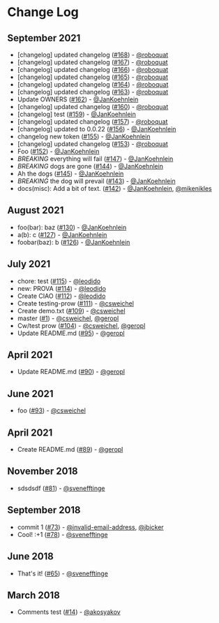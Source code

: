 # Change Log

## September 2021
- [changelog] updated changelog ([#168](https://github.com/gitpod-io/gitpod-test-repo/pull/168)) - [@roboquat](https://github.com/roboquat)
- [changelog] updated changelog ([#167](https://github.com/gitpod-io/gitpod-test-repo/pull/167)) - [@roboquat](https://github.com/roboquat)
- [changelog] updated changelog ([#166](https://github.com/gitpod-io/gitpod-test-repo/pull/166)) - [@roboquat](https://github.com/roboquat)
- [changelog] updated changelog ([#165](https://github.com/gitpod-io/gitpod-test-repo/pull/165)) - [@roboquat](https://github.com/roboquat)
- [changelog] updated changelog ([#164](https://github.com/gitpod-io/gitpod-test-repo/pull/164)) - [@roboquat](https://github.com/roboquat)
- [changelog] updated changelog ([#163](https://github.com/gitpod-io/gitpod-test-repo/pull/163)) - [@roboquat](https://github.com/roboquat)
- Update OWNERS ([#162](https://github.com/gitpod-io/gitpod-test-repo/pull/162)) - [@JanKoehnlein](https://github.com/JanKoehnlein)
- [changelog] updated changelog ([#160](https://github.com/gitpod-io/gitpod-test-repo/pull/160)) - [@roboquat](https://github.com/roboquat)
- [changelog] test ([#159](https://github.com/gitpod-io/gitpod-test-repo/pull/159)) - [@JanKoehnlein](https://github.com/JanKoehnlein)
- [changelog] updated changelog ([#157](https://github.com/gitpod-io/gitpod-test-repo/pull/157)) - [@roboquat](https://github.com/roboquat)
- [changelog] updated to 0.0.22 ([#156](https://github.com/gitpod-io/gitpod-test-repo/pull/156)) - [@JanKoehnlein](https://github.com/JanKoehnlein)
- changelog new token ([#155](https://github.com/gitpod-io/gitpod-test-repo/pull/155)) - [@JanKoehnlein](https://github.com/JanKoehnlein)
- [changelog] updated changelog ([#153](https://github.com/gitpod-io/gitpod-test-repo/pull/153)) - [@roboquat](https://github.com/roboquat)
- Foo ([#152](https://github.com/gitpod-io/gitpod-test-repo/pull/152)) - [@JanKoehnlein](https://github.com/JanKoehnlein)
- *BREAKING* everything will fail ([#147](https://github.com/gitpod-io/gitpod-test-repo/pull/147)) - [@JanKoehnlein](https://github.com/JanKoehnlein)
- *BREAKING* dogs are gone ([#144](https://github.com/gitpod-io/gitpod-test-repo/pull/144)) - [@JanKoehnlein](https://github.com/JanKoehnlein)
- Ah the dogs ([#145](https://github.com/gitpod-io/gitpod-test-repo/pull/145)) - [@JanKoehnlein](https://github.com/JanKoehnlein)
- *BREAKING* the dog will prevail ([#143](https://github.com/gitpod-io/gitpod-test-repo/pull/143)) - [@JanKoehnlein](https://github.com/JanKoehnlein)
- docs(misc): Add a bit of text. ([#142](https://github.com/gitpod-io/gitpod-test-repo/pull/142)) - [@JanKoehnlein](https://github.com/JanKoehnlein), [@mikenikles](https://github.com/mikenikles)

## August 2021
- foo(bar): baz ([#130](https://github.com/gitpod-io/gitpod-test-repo/pull/130)) - [@JanKoehnlein](https://github.com/JanKoehnlein)
- a(b): c ([#127](https://github.com/gitpod-io/gitpod-test-repo/pull/127)) - [@JanKoehnlein](https://github.com/JanKoehnlein)
- foobar(baz): b ([#126](https://github.com/gitpod-io/gitpod-test-repo/pull/126)) - [@JanKoehnlein](https://github.com/JanKoehnlein)

## July 2021
- chore: test ([#115](https://github.com/gitpod-io/gitpod-test-repo/pull/115)) - [@leodido](https://github.com/leodido)
- new: PROVA ([#114](https://github.com/gitpod-io/gitpod-test-repo/pull/114)) - [@leodido](https://github.com/leodido)
- Create CIAO ([#112](https://github.com/gitpod-io/gitpod-test-repo/pull/112)) - [@leodido](https://github.com/leodido)
- Create testing-prow ([#111](https://github.com/gitpod-io/gitpod-test-repo/pull/111)) - [@csweichel](https://github.com/csweichel)
- Create demo.txt ([#109](https://github.com/gitpod-io/gitpod-test-repo/pull/109)) - [@csweichel](https://github.com/csweichel)
- master ([#1](https://github.com/gitpod-io/gitpod-test-repo/pull/1)) - [@csweichel](https://github.com/csweichel), [@geropl](https://github.com/geropl)
- Cw/test prow ([#104](https://github.com/gitpod-io/gitpod-test-repo/pull/104)) - [@csweichel](https://github.com/csweichel), [@geropl](https://github.com/geropl)
- Update README.md ([#95](https://github.com/gitpod-io/gitpod-test-repo/pull/95)) - [@geropl](https://github.com/geropl)

## April 2021
- Update README.md ([#90](https://github.com/gitpod-io/gitpod-test-repo/pull/90)) - [@geropl](https://github.com/geropl)

## June 2021
- foo ([#93](https://github.com/gitpod-io/gitpod-test-repo/pull/93)) - [@csweichel](https://github.com/csweichel)

## April 2021
- Create README.md ([#89](https://github.com/gitpod-io/gitpod-test-repo/pull/89)) - [@geropl](https://github.com/geropl)

## November 2018
- sdsdsdf ([#81](https://github.com/gitpod-io/gitpod-test-repo/pull/81)) - [@svenefftinge](https://github.com/svenefftinge)

## September 2018
- commit 1 ([#73](https://github.com/gitpod-io/gitpod-test-repo/pull/73)) - [@invalid-email-address](https://github.com/invalid-email-address), [@jbicker](https://github.com/jbicker)
- Cool! :+1 ([#78](https://github.com/gitpod-io/gitpod-test-repo/pull/78)) - [@svenefftinge](https://github.com/svenefftinge)

## June 2018
- That's it! ([#65](https://github.com/gitpod-io/gitpod-test-repo/pull/65)) - [@svenefftinge](https://github.com/svenefftinge)

## March 2018
- Comments test ([#14](https://github.com/gitpod-io/gitpod-test-repo/pull/14)) - [@akosyakov](https://github.com/akosyakov)
